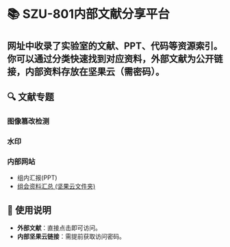 # 📚 SZU-801内部文献分享平台

网址中收录了实验室的文献、PPT、代码等资源索引。  
你可以通过分类快速找到对应资料，外部文献为公开链接，内部资料存放在坚果云（需密码）。
---

## 🔍 文献专题

### 图像篡改检测
### 水印
### 内部网站
- 组内汇报(PPT)
- [组会资料汇总 (坚果云文件夹)](https://www.jianguoyun.com/p/DUeNUAgQxsWTDBii-qgFIAA)

## 📝 使用说明
- **外部文献**：直接点击即可访问。  
- **内部坚果云链接**：需提前获取访问密码。  


